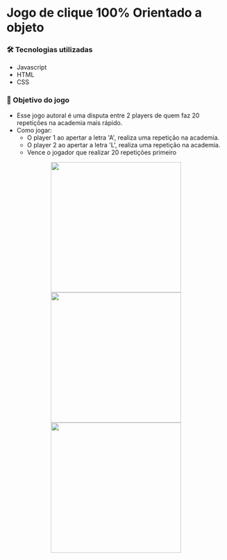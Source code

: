 # Jogo de clique 100% Orientado a objeto 

### 🛠 Tecnologias utilizadas

- Javascript
- HTML
- CSS

### 🎯 Objetivo do jogo

- Esse jogo autoral é uma disputa entre 2 players de quem faz 20 repetições na academia mais rápido.
- Como jogar:
  - O player 1 ao apertar a letra 'A', realiza uma repetição na academia.  
  - O player 2 ao apertar a letra 'L', realiza uma repetição na academia.
  - Vence o jogador que realizar 20 repetições primeiro
  
<div align="center">
  <img src="https://user-images.githubusercontent.com/113477112/229370484-91f01d8d-3832-4087-a9eb-23a3d84c8140.png" width="300px" />
  <img src="https://user-images.githubusercontent.com/113477112/229370603-4a19d65c-7b10-44e6-bc98-e54dd00c4672.png" width="300px" />
  <img src="https://user-images.githubusercontent.com/113477112/229370717-3ab94c58-5083-488d-8ff0-5fe0ff2d877b.png" width="300px" />
</div>
